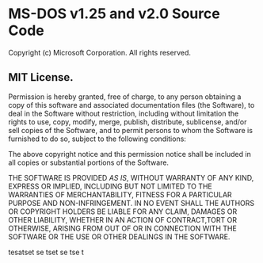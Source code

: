 # MS-DOS v1.25 and v2.0 Source Code

Copyright (c) Microsoft Corporation.
All rights reserved.

## MIT License.

Permission is hereby granted, free of charge, to any person obtaining a copy of this software and associated documentation files (the Software), to deal in the Software without restriction, including without limitation the rights to use, copy, modify, merge, publish, distribute, sublicense, and/or sell copies of the Software, and to permit persons to whom the Software is furnished to do so, subject to the following conditions:

The above copyright notice and this permission notice shall be included in all copies or substantial portions of the Software.

THE SOFTWARE IS PROVIDED *AS IS*, WITHOUT WARRANTY OF ANY KIND, EXPRESS OR IMPLIED, INCLUDING BUT NOT LIMITED TO THE WARRANTIES OF MERCHANTABILITY, FITNESS FOR A PARTICULAR PURPOSE AND NON-INFRINGEMENT. IN NO EVENT SHALL THE AUTHORS OR COPYRIGHT HOLDERS BE LIABLE FOR ANY CLAIM, DAMAGES OR OTHER LIABILITY, WHETHER IN AN ACTION OF CONTRACT,TORT OR OTHERWISE, ARISING FROM OUT OF OR IN CONNECTION WITH THE SOFTWARE OR THE USE OR OTHER DEALINGS IN THE SOFTWARE.


tesatset
 se
 tset
 se
 tse
 t
